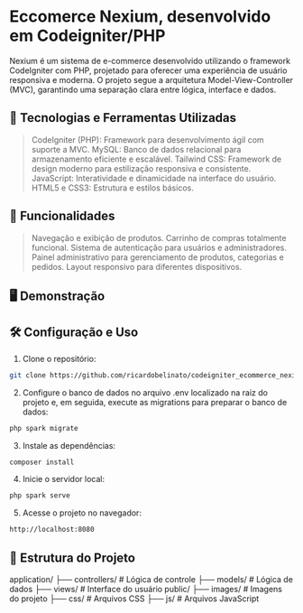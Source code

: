 # Eccomerce Nexium, desenvolvido em Codeigniter/PHP

Nexium é um sistema de e-commerce desenvolvido utilizando o framework CodeIgniter com PHP, projetado para oferecer uma experiência de usuário responsiva e moderna. O projeto segue a arquitetura Model-View-Controller (MVC), garantindo uma separação clara entre lógica, interface e dados.

## 🚀 Tecnologias e Ferramentas Utilizadas
> CodeIgniter (PHP): Framework para desenvolvimento ágil com suporte a MVC.
> MySQL: Banco de dados relacional para armazenamento eficiente e escalável.
> Tailwind CSS: Framework de design moderno para estilização responsiva e consistente.
> JavaScript: Interatividade e dinamicidade na interface do usuário.
> HTML5 e CSS3: Estrutura e estilos básicos.

## 🎯 Funcionalidades
> Navegação e exibição de produtos.
> Carrinho de compras totalmente funcional.
> Sistema de autenticação para usuários e administradores.
> Painel administrativo para gerenciamento de produtos, categorias e pedidos.
> Layout responsivo para diferentes dispositivos.

## 🖥️ Demonstração

## 🛠️ Configuração e Uso
1. Clone o repositório:
```bash
git clone https://github.com/ricardobelinato/codeigniter_ecommerce_nexium
```

2. Configure o banco de dados no arquivo .env localizado na raiz do projeto e, em seguida, execute as migrations para preparar o banco de dados:
```bash
php spark migrate
```

3. Instale as dependências:
```bash
composer install
```

4. Inicie o servidor local:
```bash
php spark serve
```

5. Acesse o projeto no navegador:
```bash
http://localhost:8080
```

## 📂 Estrutura do Projeto
application/
  ├── controllers/    # Lógica de controle
  ├── models/         # Lógica de dados
  ├── views/          # Interface do usuário
public/
  ├── images/         # Imagens do projeto
  ├── css/            # Arquivos CSS
  ├── js/             # Arquivos JavaScript